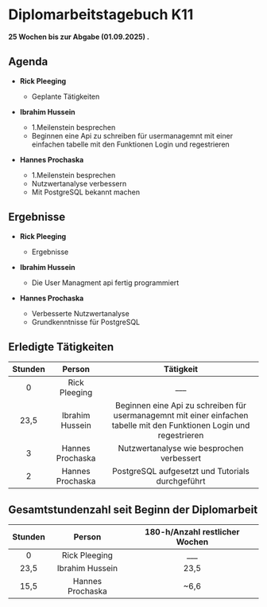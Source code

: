 
# Diplomarbeitstagebuch K11

**25 Wochen bis zur Abgabe (01.09.2025) .**

## Agenda

* **Rick Pleeging**
    * Geplante Tätigkeiten

* **Ibrahim Hussein**
    * 1.Meilenstein besprechen
    * Beginnen eine Api zu schreiben für usermanagemnt mit einer einfachen tabelle mit den Funktionen Login und regestrieren 

* **Hannes Prochaska**
    *  1.Meilenstein besprechen
    *  Nutzwertanalyse verbessern
    *  Mit PostgreSQL bekannt machen

## Ergebnisse

* **Rick Pleeging**
    * Ergebnisse

* **Ibrahim Hussein**
    * Die User Managment api fertig programmiert 

* **Hannes Prochaska**
    * Verbesserte Nutzwertanalyse
    * Grundkenntnisse für PostgreSQL

## Erledigte Tätigkeiten

| Stunden | Person | Tätigkeit |
| :-----: | :----: | :-------: |
| 0 | Rick Pleeging | ___ |
| 23,5| Ibrahim Hussein | Beginnen eine Api zu schreiben für usermanagemnt mit einer einfachen tabelle mit den Funktionen Login und regestrieren  |
| 3 | Hannes Prochaska | Nutzwertanalyse wie besprochen verbessert |
| 2 | Hannes Prochaska | PostgreSQL aufgesetzt und Tutorials durchgeführt |

## Gesamtstundenzahl seit Beginn der Diplomarbeit

| Stunden | Person | 180-h/Anzahl restlicher Wochen |
| :-----: | :----: | :-------: |
| 0 | Rick Pleeging | ___ |
| 23,5 | Ibrahim Hussein | 23,5 |
| 15,5 | Hannes Prochaska | ~6,6 |
